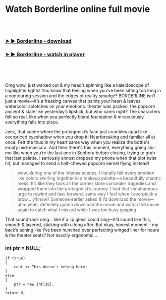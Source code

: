 <h1>Watch Borderline online full movie</h1>


<br><br>

<h3><a href="https://Nicks-tiwormapa1987.github.io/oofajjuulw/">➤ ► Borderline - download</a></h3> 
<h3><a href="https://Nicks-tiwormapa1987.github.io/oofajjuulw/">➤ ► Borderline - watch in player</a></h3>


<br><br><br>


Omg wow, just walked out & my head’s spinning like a kaleidoscope of highlighter lights! You know that feeling when you’ve been sitting too long in a contouring session and the edges of reality smudge? BORDERLINE isn’t just a movie—it’s a freaking canvas that paints your heart & leaves watercolor splotches on your emotions. theater was packed, the popcorn ancient & stale like yesterday’s lipstick, but who cares right? The characters felt so real, like when you perfectly blend foundation & miraculously everything falls into place.

Jeez, that scene where the protagonist’s face just crumbles apart like overpriced eyeshadow when you drop it! Heartbreaking and familiar all at once. Felt the thud in my heart same way when you realize the bottle's empty mid-mascara. And then there's this moment, everything going slo-mo like when you’re the last one in Sephora before closing, trying to grab that last palette. I seriously almost dropped my phone when that plot twist hit, but managed to send a half-chewed popcorn kernel flying instead!

> wow, during one of the intense scenes, I literally felt every emotion like colors swirling together in a makeup palette—a beautifully chaotic mess. It’s like they took all the corner store concealer tragedies and wrapped them into the protagonist’s journey. I had that simultaneous urge to rewind and fast-forward, same way I feel when I overpluck a brow... y’know? Someone earlier asked if I’d download the movie—uhm yeah, definitely gonna download the movie and watch the movie again to catch what I missed while I was too busy gasping.

That soundtrack omg… like if a lip gloss could sing—it’d sound like this, smooth & layered, sticking with u long after. But okay, honest moment - my back’s aching like I’ve been hunched over perfecting winged liner for hours & the theater seats? Not exactly ergonomic...

### int ptr = NULL;
    if (true)
    {
        cout << This doesn't belong here;
    }
    else
    {
        ptr = new int[10];
    }
    return 0;

